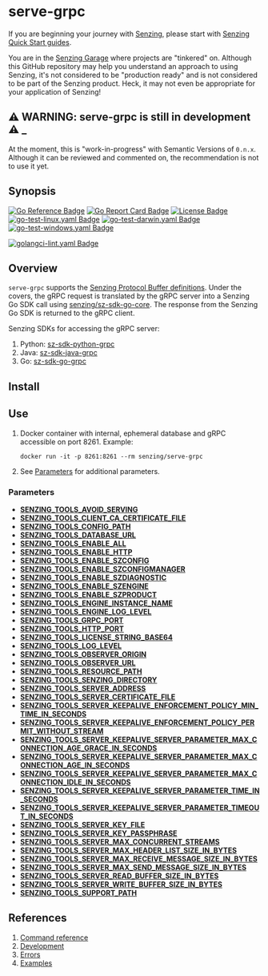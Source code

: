 # serve-grpc

If you are beginning your journey with [Senzing],
please start with [Senzing Quick Start guides].

You are in the [Senzing Garage] where projects are "tinkered" on.
Although this GitHub repository may help you understand an approach to using Senzing,
it's not considered to be "production ready" and is not considered to be part of the Senzing product.
Heck, it may not even be appropriate for your application of Senzing!

## :warning: WARNING: serve-grpc is still in development :warning: _

At the moment, this is "work-in-progress" with Semantic Versions of `0.n.x`.
Although it can be reviewed and commented on,
the recommendation is not to use it yet.

## Synopsis

[![Go Reference Badge]][Package reference]
[![Go Report Card Badge]][Go Report Card]
[![License Badge]][License]
[![go-test-linux.yaml Badge]][go-test-linux.yaml]
[![go-test-darwin.yaml Badge]][go-test-darwin.yaml]
[![go-test-windows.yaml Badge]][go-test-windows.yaml]

[![golangci-lint.yaml Badge]][golangci-lint.yaml]

## Overview

`serve-grpc` supports the [Senzing Protocol Buffer definitions].
Under the covers, the gRPC request is translated by the gRPC server into a Senzing Go SDK call using [senzing/sz-sdk-go-core].
The response from the Senzing Go SDK is returned to the gRPC client.

Senzing SDKs for accessing the gRPC server:

1. Python: [sz-sdk-python-grpc]
1. Java: [sz-sdk-java-grpc]
1. Go: [sz-sdk-go-grpc]

## Install

## Use

1. Docker container with internal, ephemeral database and
   gRPC accessible on port 8261.
   Example:

    ```console
    docker run -it -p 8261:8261 --rm senzing/serve-grpc
    ```

1. See [Parameters](#parameters) for additional parameters.

### Parameters

- **[SENZING_TOOLS_AVOID_SERVING]**
- **[SENZING_TOOLS_CLIENT_CA_CERTIFICATE_FILE]**
- **[SENZING_TOOLS_CONFIG_PATH]**
- **[SENZING_TOOLS_DATABASE_URL]**
- **[SENZING_TOOLS_ENABLE_ALL]**
- **[SENZING_TOOLS_ENABLE_HTTP]**
- **[SENZING_TOOLS_ENABLE_SZCONFIG]**
- **[SENZING_TOOLS_ENABLE_SZCONFIGMANAGER]**
- **[SENZING_TOOLS_ENABLE_SZDIAGNOSTIC]**
- **[SENZING_TOOLS_ENABLE_SZENGINE]**
- **[SENZING_TOOLS_ENABLE_SZPRODUCT]**
- **[SENZING_TOOLS_ENGINE_INSTANCE_NAME]**
- **[SENZING_TOOLS_ENGINE_LOG_LEVEL]**
- **[SENZING_TOOLS_GRPC_PORT]**
- **[SENZING_TOOLS_HTTP_PORT]**
- **[SENZING_TOOLS_LICENSE_STRING_BASE64]**
- **[SENZING_TOOLS_LOG_LEVEL]**
- **[SENZING_TOOLS_OBSERVER_ORIGIN]**
- **[SENZING_TOOLS_OBSERVER_URL]**
- **[SENZING_TOOLS_RESOURCE_PATH]**
- **[SENZING_TOOLS_SENZING_DIRECTORY]**
- **[SENZING_TOOLS_SERVER_ADDRESS]**
- **[SENZING_TOOLS_SERVER_CERTIFICATE_FILE]**
- **[SENZING_TOOLS_SERVER_KEEPALIVE_ENFORCEMENT_POLICY_MIN_TIME_IN_SECONDS]**
- **[SENZING_TOOLS_SERVER_KEEPALIVE_ENFORCEMENT_POLICY_PERMIT_WITHOUT_STREAM]**
- **[SENZING_TOOLS_SERVER_KEEPALIVE_SERVER_PARAMETER_MAX_CONNECTION_AGE_GRACE_IN_SECONDS]**
- **[SENZING_TOOLS_SERVER_KEEPALIVE_SERVER_PARAMETER_MAX_CONNECTION_AGE_IN_SECONDS]**
- **[SENZING_TOOLS_SERVER_KEEPALIVE_SERVER_PARAMETER_MAX_CONNECTION_IDLE_IN_SECONDS]**
- **[SENZING_TOOLS_SERVER_KEEPALIVE_SERVER_PARAMETER_TIME_IN_SECONDS]**
- **[SENZING_TOOLS_SERVER_KEEPALIVE_SERVER_PARAMETER_TIMEOUT_IN_SECONDS]**
- **[SENZING_TOOLS_SERVER_KEY_FILE]**
- **[SENZING_TOOLS_SERVER_KEY_PASSPHRASE]**
- **[SENZING_TOOLS_SERVER_MAX_CONCURRENT_STREAMS]**
- **[SENZING_TOOLS_SERVER_MAX_HEADER_LIST_SIZE_IN_BYTES]**
- **[SENZING_TOOLS_SERVER_MAX_RECEIVE_MESSAGE_SIZE_IN_BYTES]**
- **[SENZING_TOOLS_SERVER_MAX_SEND_MESSAGE_SIZE_IN_BYTES]**
- **[SENZING_TOOLS_SERVER_READ_BUFFER_SIZE_IN_BYTES]**
- **[SENZING_TOOLS_SERVER_WRITE_BUFFER_SIZE_IN_BYTES]**
- **[SENZING_TOOLS_SUPPORT_PATH]**

## References

1. [Command reference]
1. [Development]
1. [Errors]
1. [Examples]

[Command reference]: https://hub.senzing.com/senzing-tools/senzing-tools_serve-grpc.html
[Development]: docs/development.md
[Errors]: docs/errors.md
[Examples]: docs/examples.md
[Go Reference Badge]: https://pkg.go.dev/badge/github.com/senzing-garage/serve-grpc.svg
[Go Report Card Badge]: https://goreportcard.com/badge/github.com/senzing-garage/serve-grpc
[Go Report Card]: https://goreportcard.com/report/github.com/senzing-garage/serve-grpc
[go-test-darwin.yaml Badge]: https://github.com/senzing-garage/serve-grpc/actions/workflows/go-test-darwin.yaml/badge.svg
[go-test-darwin.yaml]: https://github.com/senzing-garage/serve-grpc/actions/workflows/go-test-darwin.yaml
[go-test-linux.yaml Badge]: https://github.com/senzing-garage/serve-grpc/actions/workflows/go-test-linux.yaml/badge.svg
[go-test-linux.yaml]: https://github.com/senzing-garage/serve-grpc/actions/workflows/go-test-linux.yaml
[go-test-windows.yaml Badge]: https://github.com/senzing-garage/serve-grpc/actions/workflows/go-test-windows.yaml/badge.svg
[go-test-windows.yaml]: https://github.com/senzing-garage/serve-grpc/actions/workflows/go-test-windows.yaml
[golangci-lint.yaml Badge]: https://github.com/senzing-garage/serve-grpc/actions/workflows/golangci-lint.yaml/badge.svg
[golangci-lint.yaml]: https://github.com/senzing-garage/serve-grpc/actions/workflows/golangci-lint.yaml
[License Badge]: https://img.shields.io/badge/License-Apache2-brightgreen.svg
[License]: https://github.com/senzing-garage/serve-grpc/blob/main/LICENSE
[Package reference]: https://pkg.go.dev/github.com/senzing-garage/serve-grpc
[Senzing Garage]: https://github.com/senzing-garage
[Senzing Protocol Buffer definitions]: https://github.com/senzing-garage/sz-sdk-proto
[Senzing Quick Start guides]: https://docs.senzing.com/quickstart/
[SENZING_TOOLS_AVOID_SERVING]: https://github.com/senzing-garage/knowledge-base/blob/main/lists/environment-variables.md#senzing_tools_avoid_serving
[SENZING_TOOLS_CLIENT_CA_CERTIFICATE_FILE]: https://github.com/senzing-garage/knowledge-base/blob/main/lists/environment-variables.md#senzing_tools_client_ca_certificate_file
[SENZING_TOOLS_CONFIG_PATH]: https://github.com/senzing-garage/knowledge-base/blob/main/lists/environment-variables.md#senzing_tools_config_path
[SENZING_TOOLS_DATABASE_URL]: https://github.com/senzing-garage/knowledge-base/blob/main/lists/environment-variables.md#senzing_tools_database_url
[SENZING_TOOLS_ENABLE_ALL]: https://github.com/senzing-garage/knowledge-base/blob/main/lists/environment-variables.md#senzing_tools_enable_all
[SENZING_TOOLS_ENABLE_HTTP]: https://github.com/senzing-garage/knowledge-base/blob/main/lists/environment-variables.md#senzing_tools_enable_http
[SENZING_TOOLS_ENABLE_SZCONFIG]: https://github.com/senzing-garage/knowledge-base/blob/main/lists/environment-variables.md#senzing_tools_enable_szconfig
[SENZING_TOOLS_ENABLE_SZCONFIGMANAGER]: https://github.com/senzing-garage/knowledge-base/blob/main/lists/environment-variables.md#senzing_tools_enable_szconfigmanager
[SENZING_TOOLS_ENABLE_SZDIAGNOSTIC]: https://github.com/senzing-garage/knowledge-base/blob/main/lists/environment-variables.md#senzing_tools_enable_szdiagnostic
[SENZING_TOOLS_ENABLE_SZENGINE]: https://github.com/senzing-garage/knowledge-base/blob/main/lists/environment-variables.md#senzing_tools_enable_szengine
[SENZING_TOOLS_ENABLE_SZPRODUCT]: https://github.com/senzing-garage/knowledge-base/blob/main/lists/environment-variables.md#senzing_tools_enable_szproduct
[SENZING_TOOLS_ENGINE_INSTANCE_NAME]: https://github.com/senzing-garage/knowledge-base/blob/main/lists/environment-variables.md#senzing_tools_engine_instance_name
[SENZING_TOOLS_ENGINE_LOG_LEVEL]: https://github.com/senzing-garage/knowledge-base/blob/main/lists/environment-variables.md#senzing_tools_engine_log_level
[SENZING_TOOLS_GRPC_PORT]: https://github.com/senzing-garage/knowledge-base/blob/main/lists/environment-variables.md#senzing_tools_grpc_port
[SENZING_TOOLS_HTTP_PORT]: https://github.com/senzing-garage/knowledge-base/blob/main/lists/environment-variables.md#senzing_tools_http_port
[SENZING_TOOLS_LICENSE_STRING_BASE64]: https://github.com/senzing-garage/knowledge-base/blob/main/lists/environment-variables.md#senzing_tools_license_string_base64
[SENZING_TOOLS_LOG_LEVEL]: https://github.com/senzing-garage/knowledge-base/blob/main/lists/environment-variables.md#senzing_tools_log_level
[SENZING_TOOLS_OBSERVER_ORIGIN]: https://github.com/senzing-garage/knowledge-base/blob/main/lists/environment-variables.md#senzing_tools_observer_origin
[SENZING_TOOLS_OBSERVER_URL]: https://github.com/senzing-garage/knowledge-base/blob/main/lists/environment-variables.md#senzing_tools_observer_url
[SENZING_TOOLS_RESOURCE_PATH]: https://github.com/senzing-garage/knowledge-base/blob/main/lists/environment-variables.md#senzing_tools_resource_path
[SENZING_TOOLS_SENZING_DIRECTORY]: https://github.com/senzing-garage/knowledge-base/blob/main/lists/environment-variables.md#senzing_tools_senzing_directory
[SENZING_TOOLS_SERVER_ADDRESS]: https://github.com/senzing-garage/knowledge-base/blob/main/lists/environment-variables.md#senzing_tools_server_address
[SENZING_TOOLS_SERVER_CERTIFICATE_FILE]: https://github.com/senzing-garage/knowledge-base/blob/main/lists/environment-variables.md#senzing_tools_server_certificate_file
[SENZING_TOOLS_SERVER_KEEPALIVE_ENFORCEMENT_POLICY_MIN_TIME_IN_SECONDS]:https://github.com/senzing-garage/knowledge-base/blob/main/lists/environment-variables.md#senzing_tools_server_keepalive_enforcement_policy_min_time_in_seconds
[SENZING_TOOLS_SERVER_KEEPALIVE_ENFORCEMENT_POLICY_PERMIT_WITHOUT_STREAM]: https://github.com/senzing-garage/knowledge-base/blob/main/lists/environment-variables.md#senzing_tools_server_keepalive_enforcement_policy_permit_without_stream
[SENZING_TOOLS_SERVER_KEEPALIVE_SERVER_PARAMETER_MAX_CONNECTION_AGE_GRACE_IN_SECONDS]:https://github.com/senzing-garage/knowledge-base/blob/main/lists/environment-variables.md#senzing_tools_server_keepalive_server_parameter_max_connection_age_grace_in_seconds
[SENZING_TOOLS_SERVER_KEEPALIVE_SERVER_PARAMETER_MAX_CONNECTION_AGE_IN_SECONDS]: https://github.com/senzing-garage/knowledge-base/blob/main/lists/environment-variables.md#senzing_tools_server_keepalive_server_parameter_max_connection_age_in_seconds
[SENZING_TOOLS_SERVER_KEEPALIVE_SERVER_PARAMETER_MAX_CONNECTION_IDLE_IN_SECONDS]: https://github.com/senzing-garage/knowledge-base/blob/main/lists/environment-variables.md#senzing_tools_server_keepalive_server_parameter_max_connection_idle_in_seconds
[SENZING_TOOLS_SERVER_KEEPALIVE_SERVER_PARAMETER_TIME_IN_SECONDS]: https://github.com/senzing-garage/knowledge-base/blob/main/lists/environment-variables.md#senzing_tools_server_keepalive_server_parameter_time_in_seconds
[SENZING_TOOLS_SERVER_KEEPALIVE_SERVER_PARAMETER_TIMEOUT_IN_SECONDS]:https://github.com/senzing-garage/knowledge-base/blob/main/lists/environment-variables.md#senzing_tools_server_keepalive_server_parameter_timeout_in_seconds
[SENZING_TOOLS_SERVER_KEY_FILE]: https://github.com/senzing-garage/knowledge-base/blob/main/lists/environment-variables.md#senzing_tools_server_key_file
[SENZING_TOOLS_SERVER_KEY_PASSPHRASE]: https://github.com/senzing-garage/knowledge-base/blob/main/lists/environment-variables.md#senzing_tools_server_key_passphrase
[SENZING_TOOLS_SERVER_MAX_CONCURRENT_STREAMS]: https://github.com/senzing-garage/knowledge-base/blob/main/lists/environment-variables.md#senzing_tools_server_max_concurrent_streams
[SENZING_TOOLS_SERVER_MAX_HEADER_LIST_SIZE_IN_BYTES]: https://github.com/senzing-garage/knowledge-base/blob/main/lists/environment-variables.md#senzing_tools_server_max_header_list_size_in_bytes
[SENZING_TOOLS_SERVER_MAX_RECEIVE_MESSAGE_SIZE_IN_BYTES]:https://github.com/senzing-garage/knowledge-base/blob/main/lists/environment-variables.md#senzing_tools_server_max_receive_message_size_in_bytes
[SENZING_TOOLS_SERVER_MAX_SEND_MESSAGE_SIZE_IN_BYTES]:https://github.com/senzing-garage/knowledge-base/blob/main/lists/environment-variables.md#senzing_tools_server_max_send_message_size_in_bytes
[SENZING_TOOLS_SERVER_READ_BUFFER_SIZE_IN_BYTES]: https://github.com/senzing-garage/knowledge-base/blob/main/lists/environment-variables.md#senzing_tools_server_read_buffer_size_in_bytes
[SENZING_TOOLS_SERVER_WRITE_BUFFER_SIZE_IN_BYTES]: https://github.com/senzing-garage/knowledge-base/blob/main/lists/environment-variables.md#senzing_tools_server_write_buffer_size_in_bytes
[SENZING_TOOLS_SUPPORT_PATH]: https://github.com/senzing-garage/knowledge-base/blob/main/lists/environment-variables.md#senzing_tools_support_path
[Senzing]: https://senzing.com/
[senzing/sz-sdk-go-core]: https://github.com/senzing-garage/sz-sdk-go-core
[sz-sdk-go-grpc]: https://github.com/senzing-garage/sz-sdk-go-grpc
[sz-sdk-java-grpc]: https://github.com/senzing-garage/sz-sdk-java-grpc
[sz-sdk-python-grpc]: https://github.com/senzing-garage/sz-sdk-python-grpc
